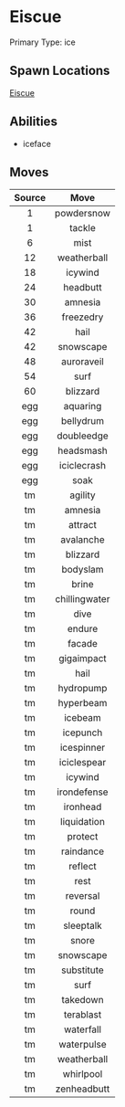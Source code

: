 # Eiscue  
Primary Type: ice  
  
## Spawn Locations  
[Eiscue](/data/spawn_presets/eiscue.md)  
  
## Abilities  
  * iceface
  
  
## Moves  
  
| Source | Move |  
|:---:|:---:|  
| 1 | powdersnow |  
| 1 | tackle |  
| 6 | mist |  
| 12 | weatherball |  
| 18 | icywind |  
| 24 | headbutt |  
| 30 | amnesia |  
| 36 | freezedry |  
| 42 | hail |  
| 42 | snowscape |  
| 48 | auroraveil |  
| 54 | surf |  
| 60 | blizzard |  
| egg | aquaring |  
| egg | bellydrum |  
| egg | doubleedge |  
| egg | headsmash |  
| egg | iciclecrash |  
| egg | soak |  
| tm | agility |  
| tm | amnesia |  
| tm | attract |  
| tm | avalanche |  
| tm | blizzard |  
| tm | bodyslam |  
| tm | brine |  
| tm | chillingwater |  
| tm | dive |  
| tm | endure |  
| tm | facade |  
| tm | gigaimpact |  
| tm | hail |  
| tm | hydropump |  
| tm | hyperbeam |  
| tm | icebeam |  
| tm | icepunch |  
| tm | icespinner |  
| tm | iciclespear |  
| tm | icywind |  
| tm | irondefense |  
| tm | ironhead |  
| tm | liquidation |  
| tm | protect |  
| tm | raindance |  
| tm | reflect |  
| tm | rest |  
| tm | reversal |  
| tm | round |  
| tm | sleeptalk |  
| tm | snore |  
| tm | snowscape |  
| tm | substitute |  
| tm | surf |  
| tm | takedown |  
| tm | terablast |  
| tm | waterfall |  
| tm | waterpulse |  
| tm | weatherball |  
| tm | whirlpool |  
| tm | zenheadbutt |  
  
